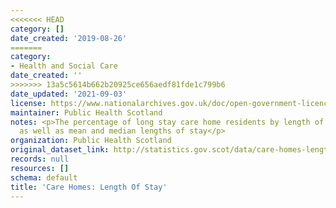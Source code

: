 ```yaml
---
<<<<<<< HEAD
category: []
date_created: '2019-08-26'
=======
category:
- Health and Social Care
date_created: ''
>>>>>>> 13a5c5614b662b20925ce656aedf81fde1c799b6
date_updated: '2021-09-03'
license: https://www.nationalarchives.gov.uk/doc/open-government-licence/version/3/
maintainer: Public Health Scotland
notes: <p>The percentage of long stay care home residents by length of their stay,
  as well as mean and median lengths of stay</p>
organization: Public Health Scotland
original_dataset_link: http://statistics.gov.scot/data/care-homes-length-of-stay
records: null
resources: []
schema: default
title: 'Care Homes: Length Of Stay'
---
```

